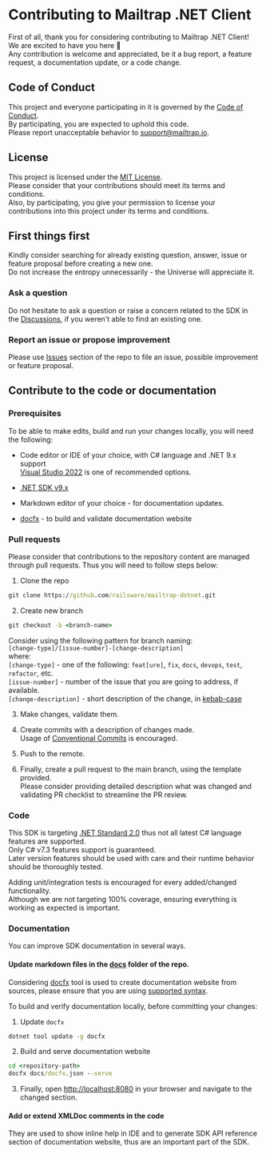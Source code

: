 # Contributing to Mailtrap .NET Client
First of all, thank you for considering contributing to Mailtrap .NET Client!  
We are excited to have you here :tada:  
Any contribution is welcome and appreciated, be it a bug report, a feature request, a documentation update, or a code change.


## Code of Conduct
This project and everyone participating in it is governed by the [Code of Conduct](CODE_OF_CONDUCT.md).  
By participating, you are expected to uphold this code.  
Please report unacceptable behavior to [support@mailtrap.io](mailto:support@mailtrap.io).


## License
This project is licensed under the [MIT License](LICENSE.md).  
Please consider that your contributions should meet its terms and conditions.  
Also, by participating, you give your permission to license your contributions into this project under its terms and conditions.



## First things first
Kindly consider searching for already existing question, answer, issue or feature proposal before creating a new one.  
Do not increase the entropy unnecessarily - the Universe will appreciate it.

### Ask a question
Do not hesitate to ask a question or raise a concern related to the SDK in the
[Discussions](https://github.com/railsware/mailtrap-dotnet/discussions), 
if you weren't able to find an existing one.

### Report an issue or propose improvement
Please use [Issues](https://github.com/railsware/mailtrap-dotnet/issues) section of the repo to file an issue, 
possible improvement or feature proposal.



## Contribute to the code or documentation

### Prerequisites
To be able to make edits, build and run your changes locally, you will need the following:
- Code editor or IDE of your choice, with C# language and .NET 9.x support  
[Visual Studio 2022](https://visualstudio.microsoft.com/) is one of recommended options.

- [.NET SDK v9.x](https://dotnet.microsoft.com/en-us/download/dotnet/9.0)

- Markdown editor of your choice - for documentation updates.

- [docfx](https://dotnet.github.io/docfx/docs/) - to build and validate documentation website


### Pull requests
Please consider that contributions to the repository content are managed through pull requests.
Thus you will need to follow steps below:  

1. Clone the repo
```bat
git clone https://github.com/railsware/mailtrap-dotnet.git
```

2. Create new branch
```bat
git checkout -b <branch-name>
```
Consider using the following pattern for branch naming:  
`[change-type]/[issue-number]-[change-description]`  
where:  
`[change-type]` - one of the following: `feat[ure]`, `fix`, `docs`, `devops`, `test`, `refactor`, etc.  
`[issue-number]` - number of the issue that you are going to address, if available.  
`[change-description]` - short description of the change, in [kebab-case](https://en.wikipedia.org/wiki/Letter_case#Kebab_case)

3. Make changes, validate them.

4. Create commits with a description of changes made.  
Usage of [Conventional Commits](https://www.conventionalcommits.org/en/v1.0.0/#summary) is encouraged.

5. Push to the remote.

6. Finally, create a pull request to the main branch, using the template provided.  
Please consider providing detailed description what was changed and validating PR checklist to streamline the PR review.


### Code
This SDK is targeting [.NET Standard 2.0](https://dotnet.microsoft.com/platform/dotnet-standard#versions)
thus not all latest C# language features are supported.  
Only C# v7.3 features support is guaranteed.  
Later version features should be used with care and their runtime behavior should be thoroughly tested.

Adding unit/integration tests is encouraged for every added/changed functionality.  
Although we are not targeting 100% coverage, ensuring everything is working as expected is important.


### Documentation
You can improve SDK documentation in several ways.

#### Update markdown files in the [docs](https://github.com/railsware/mailtrap-dotnet/tree/main/docs) folder of the repo.  
Considering [docfx](https://dotnet.github.io/docfx/docs/basic-concepts.html) tool is used to create documentation website from sources,
please ensure that you are using [supported syntax](https://dotnet.github.io/docfx/docs/markdown.html).

To build and verify documentation locally, before committing your changes:
1. Update `docfx`
```bat
dotnet tool update -g docfx
```
2. Build and serve documentation website
```bat
cd <repository-path>
docfx docs/docfx.json --serve
```
3. Finally, open <http://localhost:8080> in your browser and navigate to the changed section.

#### Add or extend XMLDoc comments in the code
They are used to show inline help in IDE and to generate SDK API reference section of documentation website, thus are an important part of the SDK.
